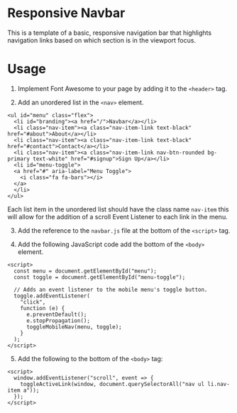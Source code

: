 # Responsive Navbar

This is a template of a basic, responsive navigation bar that highlights
navigation links based on which section is in the viewport focus.

# Usage
1. Implement Font Awesome to your page by adding it to the `<header>` tag.

2. Add an unordered list in the `<nav>` element.
```
<ul id="menu" class="flex">
  <li id="branding"><a href="/">Navbar</a></li>
  <li class="nav-item"><a class="nav-item-link text-black" href="#about">About</a></li>
  <li class="nav-item"><a class="nav-item-link text-black" href="#contact">Contact</a></li>
  <li class="nav-item"><a class="nav-item-link nav-btn-rounded bg-primary text-white" href="#signup">Sign Up</a></li>
  <li id="menu-toggle">
  <a href="#" aria-label="Menu Toggle">
    <i class="fa fa-bars"></i>
  </a>
  </li>
</ul>
```

Each list item in the unordered list should have the class name `nav-item` this
will allow for the addition of a scroll Event Listener to each link in the
menu.

3. Add the reference to the `navbar.js` file at the bottom of the `<script>`
   tag.

4. Add the following JavaScript code add the bottom of the `<body>` element.
```
<script>
  const menu = document.getElementById("menu");
  const toggle = document.getElementById("menu-toggle");

  // Adds an event listener to the mobile menu's toggle button.
  toggle.addEventListener(
    "click",
    function (e) {
      e.preventDefault();
      e.stopPropagation();
      toggleMobileNav(menu, toggle);
    }
  );
</script>
```

5. Add the following to the bottom of the `<body>` tag:
```
<script>
  window.addEventListener("scroll", event => {
    toggleActiveLink(window, document.querySelectorAll("nav ul li.nav-item a"));
  });
</script>
```
